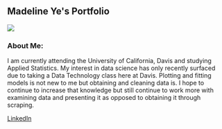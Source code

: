 
## Madeline Ye's Portfolio
![](/Users/madelineye/Downloads/github.jpg)

### About Me: 
I am currently attending the University of California, Davis and studying Applied Statistics. My interest in data science has only recently surfaced due to taking a Data Technology class here at Davis. Plotting and fitting models is not new to me but obtaining and cleaning data is. I hope to continue to increase that knowledge but still continue to work more with examining data and presenting it as opposed to obtaining it through scraping.

[LinkedIn](google.com)
